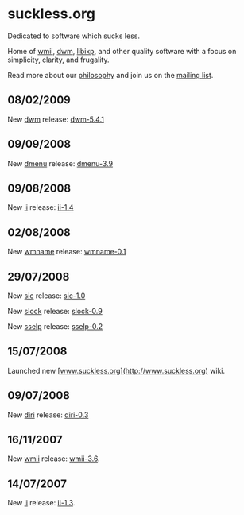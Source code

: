 suckless.org
============
Dedicated to software which sucks less.

Home of [wmii](/wmii/), [dwm](/dwm/), [libixp](/libs/libixp.html), and other quality
software with a focus on simplicity, clarity, and frugality.

Read more about our [philosophy](/common/index.html) and join us on the [mailing list](common/community.html).

08/02/2009
----------
New [dwm](/dwm/index.html) release: [dwm-5.4.1](http://code.suckless.org/dl/dwm/dwm-5.4.1.tar.gz)

09/09/2008
----------
New [dmenu](/programs/dmenu.html) release: [dmenu-3.9](http://code.suckless.org/dl/tools/dmenu-3.9.tar.gz)

09/08/2008
----------
New [ii](/programs/ii.html) release: [ii-1.4](http://code.suckless.org/dl/tools/ii-1.4.tar.gz)

02/08/2008
----------
New [wmname](/programs/wmname.html) release: [wmname-0.1](http://code.suckless.org/dl/tools/wmname-0.1.tar.gz)

29/07/2008
----------
New [sic](/programs/sic.html) release: [sic-1.0](http://code.suckless.org/dl/tools/sic-1.0.tar.gz)

New [slock](/programs/slock.html) release: [slock-0.9](http://code.suckless.org/dl/tools/slock-0.9.tar.gz)

New [sselp](/programs/sselp.html) release: [sselp-0.2](http://code.suckless.org/dl/tools/sselp-0.2.tar.gz)

15/07/2008
----------
Launched new [www.suckless.org](http://www.suckless.org) wiki.

09/07/2008
----------
New [diri](/programs/diri.html) release: [diri-0.3](http://code.suckless.org/dl/misc/diri-0.3.tar.gz)

16/11/2007
----------
New [wmii](/wmii/) release: [wmii-3.6](http://code.suckless.org/dl/wmii/wmii-3.6.tar.gz).

14/07/2007
----------
New [ii](/programs/ii.html) release: [ii-1.3](http://code.suckless.org/dl/tools/ii-1.3.tar.gz).
